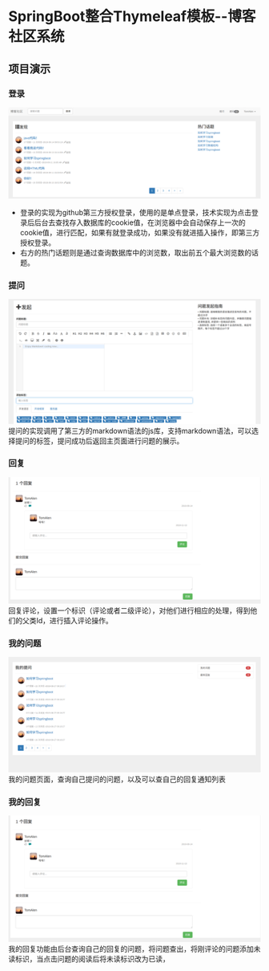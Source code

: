 # SpringBoot整合Thymeleaf模板--博客社区系统
## 项目演示
### 登录
![登录页面](web-login.png)
* 登录的实现为github第三方授权登录，使用的是单点登录，技术实现为点击登录后后台去查找存入数据库的cookie值，在浏览器中会自动保存上一次的cookie值，进行匹配，如果有就登录成功，如果没有就进插入操作，即第三方授权登录。
* 右方的热门话题则是通过查询数据库中的浏览数，取出前五个最大浏览数的话题。 
### 提问
![提问页面](web-toQuestion.png)
提问的实现调用了第三方的markdown语法的js库，支持markdown语法，可以选择提问的标签，提问成功后返回主页面进行问题的展示。
### 回复
![回复页面](web-replayQuestion.png)
回复评论，设置一个标识（评论或者二级评论），对他们进行相应的处理，得到他们的父类Id，进行插入评论操作。
### 我的问题
![我的问题以及通知](webMyquestion.png)
我的问题页面，查询自己提问的问题，以及可以查自己的回复通知列表
### 我的回复
![我的回复](web-replayQuestion.png)
我的回复功能由后台查询自己的回复的问题，将问题查出，将刚评论的问题添加未读标识，当点击问题的阅读后将未读标识改为已读，





